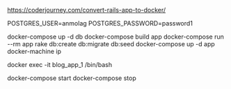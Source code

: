 https://coderjourney.com/convert-rails-app-to-docker/

POSTGRES_USER=anmolag
POSTGRES_PASSWORD=password1

docker-compose up -d db
docker-compose build app
docker-compose run --rm app rake db:create db:migrate db:seed
docker-compose up -d app
docker-machine ip
<!--192.168.99.100:8080-->
docker exec -it blog_app_1 /bin/bash

docker-compose start
docker-compose stop
